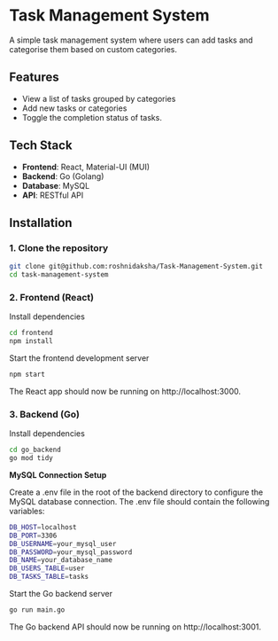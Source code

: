 # Task Management System
A simple task management system where users can add tasks and categorise them based on custom categories.

## Features

- View a list of tasks grouped by categories
- Add new tasks or categories
- Toggle the completion status of tasks.

## Tech Stack

- **Frontend**: React, Material-UI (MUI)
- **Backend**: Go (Golang)
- **Database**: MySQL
- **API**: RESTful API

## Installation

### 1. Clone the repository

```bash
git clone git@github.com:roshnidaksha/Task-Management-System.git
cd task-management-system
```

### 2. Frontend (React)

Install dependencies

```bash
cd frontend
npm install
```

Start the frontend development server

```bash
npm start
```

The React app should now be running on http://localhost:3000.

### 3. Backend (Go)

Install dependencies

```bash
cd go_backend
go mod tidy
```

**MySQL Connection Setup**

Create a .env file in the root of the backend directory to configure the MySQL database connection. The .env file should contain the following variables:

```bash
DB_HOST=localhost
DB_PORT=3306
DB_USERNAME=your_mysql_user
DB_PASSWORD=your_mysql_password
DB_NAME=your_database_name
DB_USERS_TABLE=user
DB_TASKS_TABLE=tasks
```

Start the Go backend server

```bash
go run main.go
```

The Go backend API should now be running on http://localhost:3001.
